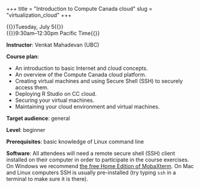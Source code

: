 +++
title = "Introduction to Compute Canada cloud"
slug = "virtualization_cloud"
+++

{{<cor>}}Tuesday, July 5{{</cor>}}\
{{<cgr>}}9:30am–12:30pm Pacific Time{{</cgr>}}

**Instructor**: Venkat Mahadevan (UBC)

**Course plan**:

- An introduction to basic Internet and cloud concepts.
- An overview of the Compute Canada cloud platform.
- Creating virtual machines and using Secure Shell (SSH) to securely access them.
- Deploying R Studio on CC cloud.
- Securing your virtual machines.
- Maintaining your cloud environment and virtual machines.

**Target audience**: general

**Level**: beginner

**Prerequisites**: basic knowledge of Linux command line

**Software**: All attendees will need a remote secure shell (SSH) client installed on their computer in order to
participate in the course exercises. On Windows we recommend
[the free Home Edition of MobaXterm](https://mobaxterm.mobatek.net/download.html). On Mac and Linux computers SSH is
usually pre-installed (try typing `ssh` in a terminal to make sure it is there).

<!-- You can download the workshop slides [here](../../slides/cloud.pdf). -->

<!-- {{<cor>}}Zoom{{</cor>}} {{<s>}} {{<cgr>}}9:00am-12:00pm Pacific{{</cgr>}} \ -->
<!-- {{<nolinktitle>}}Live session in 30-40 min presentation blocks{{</nolinktitle>}} -->

<!-- <\!-- last year https://wgschool.netlify.app/cloud -\-> -->

<!-- #### Creating and Connecting to an instance on Arbutus (MacOS) -->

<!-- {{< yt -bDE_f--SN8 63 >}} -->

<!-- #### Creating and Connecting to an instance on Arbutus (Windows and MobaXterm) -->

<!-- {{< yt 3Yia9_464yY 63 >}} -->

<!-- #### Installing RStudio -->

<!-- {{< yt hMkCT0mcb6s 63 >}} -->
